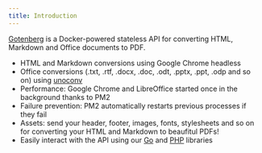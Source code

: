 ```yaml
---
title: Introduction
---
```


[Gotenberg](https://github.com/thecodingmachine/gotenberg/) is a Docker-powered stateless API for converting HTML, Markdown and Office documents to PDF.

* HTML and Markdown conversions using Google Chrome headless
* Office conversions (.txt, .rtf, .docx, .doc, .odt, .pptx, .ppt, .odp and so on) using [unoconv](https://github.com/dagwieers/unoconv)
* Performance: Google Chrome and LibreOffice started once in the background thanks to PM2
* Failure prevention: PM2 automatically restarts previous processes if they fail
* Assets: send your header, footer, images, fonts, stylesheets and so on for converting your HTML and Markdown to beaufitul PDFs!
* Easily interact with the API using our [Go](https://github.com/thecodingmachine/gotenberg-go-client) and [PHP](https://github.com/thecodingmachine/gotenberg-php-client) libraries
